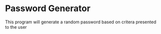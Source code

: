 # Password Generator

This program will generate a random password based on critera presented to the user
